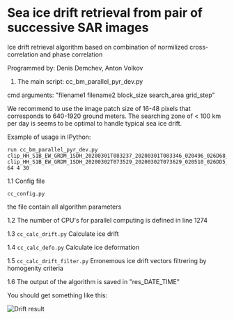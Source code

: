 # Sea ice drift retrieval from pair of successive SAR images
Ice drift retrieval algorithm based on combination of normilized cross-correlation and phase correlation

Programmed by: Denis Demchev, Anton Volkov

1. The main script:
cc_bm_parallel_pyr_dev.py

cmd arguments:
"filename1 filename2 block_size search_area grid_step"

We recommend to use the image patch size of 16-48 pixels that corresponds to 640-1920 ground meters. The searching zone of < 100 km per day is seems to be optimal to handle typical sea ice drift. 

Example of usage in IPython: 

```
run cc_bm_parallel_pyr_dev.py clip_HH_S1B_EW_GRDM_1SDH_20200301T083237_20200301T083346_020496_026D68_5471_adjusted.tif clip_HH_S1B_EW_GRDM_1SDH_20200302T073529_20200302T073629_020510_026DD5_27F9_adjusted.tif 64 4 30

```

1.1 Config file
```
cc_config.py
```

the file contain all algorithm parameters

1.2 The number of CPU's for parallel computing is defined in line 1274
 
1.3 ```cc_calc_drift.py```
Calculate ice drift
 
1.4 ```cc_calc_defo.py```
Calculate ice deformation
 
1.5 ```cc_calc_drift_filter.py```
Erronemous ice drift vectors filtrering by homogenity criteria

1.6
The output of the algorithm is saved in "res_DATE_TIME"

You should get something like this:

![Drift result](test_res.png)